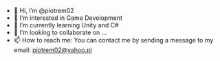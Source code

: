 - 👋 Hi, I’m @piotrem02
- 👀 I’m interested in Game Development
- 🌱 I’m currently learning Unity and C#
- 💞️ I’m looking to collaborate on ...
- 📫 How to reach me: You can contact me by sending a message to my email: piotrem02@yahoo.pl

<!---
piotrem02/piotrem02 is a ✨ special ✨ repository because its `README.md` (this file) appears on your GitHub profile.
You can click the Preview link to take a look at your changes.
--->
